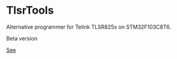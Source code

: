 # TlsrTools
Alternative programmer for Telink TLSR825x on STM32F103C8T6.

Beta version

[See](https://github.com/pvvx/TlsrTools)
